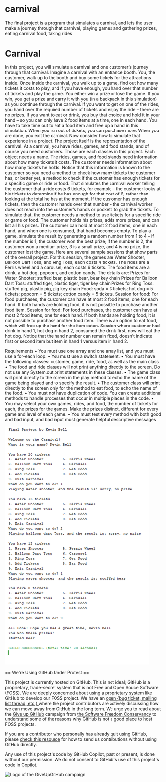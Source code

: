 # carnival
The final project is a program that simulates a carnival, and lets the user make a journey through that carnival, playing games and gathering prizes, eating carnival food, taking rides 
 
# Carnival 
In this project, you will simulate a carnival and one customer’s journey through that carnival. Imagine a carnival with an entrance booth. You, the customer, walk up to the booth and buy some tickets for the attractions inside. Once inside the carnival, you walk up to a game, find out how many tickets it costs to play, and if you have enough, you hand over that number of tickets and play the game. You either win a prize or lose the game. If you win, you get a prize and carry it with you (in a backpack in this simulation) as you continue through the carnival. If you want to get on one of the rides, you hand over the required number of tickets and enjoy the ride – there are no prizes. If you want to eat or drink, you buy that choice and hold it in your hand – so you can only have 2 food items at a time, one in each hand. You have to take time out to eat a food item and free up a hand in this simulation. When you run out of tickets, you can purchase more. When you are done, you exit the carnival. Now consider how to simulate that experience in a project. The project itself is the representation of the carnival. At a carnival, you have rides, games, and food stands, and of course you need customers. Those are each classes in this project. Each object needs a name. The rides, games, and food stands need information about how many tickets it costs. The customer needs information about how many tickets he holds. Notice that this information is known to the customer so you need a method to check how many tickets the customer has, or better yet, a method to check if the customer has enough tickets for a specific game or ride or food. That simulates the carnival worker telling the customer that a ride costs 6 tickets, for example – the customer looks at his tickets to determine if he has enough for that cost of 6, rather than looking at the total he has at the moment. If the customer has enough tickets, then the customer hands over that number – the carnival worker does not reach into the customer’s hands or pockets to grab the tickets. To simulate that, the customer needs a method to use tickets for a specific ride or game or food. The customer holds his prizes, adds more prizes, and can list all his prizes. The customer can hold at most 2 food items, one in each hand, and when one is consumed, that hand becomes empty. To play a game, simulate the result by generating a random number from 1 to 4 – if the number is 1, the customer won the best prize; if the number is 2, the customer won a medium prize, 3 is a small prize, and 4 is no prize, the customer lost the game. Here are several sample sessions that show parts of the overall project. For this session, the games are Water Shooter, Balloon Dart Toss, and Ring Toss; each costs 4 tickets. The rides are a Ferris wheel and a carousel; each costs 6 tickets. The food items are a drink, a hot dog, popcorn, and cotton candy. The details are: Prizes for Water Shooter: stuffed bear, plastic bear, bear key chain Prizes for Balloon Dart Toss: stuffed tiger, plastic tiger, tiger key chain Prizes for Ring Toss: stuffed pig, plastic pig, pig key chain Food: soda = 3 tickets; hot dog = 5 tickets; popcorn = 5 tickets; cotton candy = 5 tickets. Session for food: For food purchases, the customer can have at most 2 food items, one for each hand. If both hands are holding food, it is not possible to purchase another food item. Session for food: For food purchases, the customer can have at most 2 food items, one for each hand. If both hands are holding food, it is not possible to purchase another food item. There is an option to eat food, which will free up the hand for the item eaten. Session where customer had drink in hand 1, hot dog in hand 2, consumed the drink first, now will eat the hot dog. Notice that the hand number can remain fixed, doesn’t indicate first or second item but item in hand 1 versus item in hand 2.

Requirements 
• You must use one array and one array list, and you must use a for-each loop. 
• You must use a switch statement. 
• You must have the following classes: customer, game, ride, food, as well as the main class 
• The food and ride classes will not print anything directly to the screen. Do not use any System.out.print statements in these classes. 
• The game class will print directly to the screen in the play method to echo the name of the game being played and to specify the result. 
• The customer class will print directly to the screen only for the method to eat food, to echo the name of the food. 
• You must not have duplication of code. You can create additional methods to handle processes that occur in multiple places in the code. 
• You may select your own games, rides, and food, the number of tickets for each, the prizes for the games. Make the prizes distinct, different for every game and level of each game. 
• You must test every method with both good and bad input, and bad input must generate helpful descriptive messages

![p](https://github.com/bell-kevin/carnival/blob/main/carnival5.PNG)


== We're Using GitHub Under Protest ==

This project is currently hosted on GitHub.  This is not ideal; GitHub is a
proprietary, trade-secret system that is not Free and Open Souce Software
(FOSS).  We are deeply concerned about using a proprietary system like GitHub
to develop our FOSS project.  We have an
[open {bug ticket, mailing list thread, etc.} ](INSERT_LINK) where the
project contributors are actively discussing how we can move away from GitHub
in the long term.  We urge you to read about the
[Give up GitHub](https://GiveUpGitHub.org) campaign from
[the Software Freedom Conservancy](https://sfconservancy.org) to understand
some of the reasons why GitHub is not a good place to host FOSS projects.

If you are a contributor who personally has already quit using GitHub, please
[check this resource](INSERT_LINK) for how to send us contributions without
using GitHub directly.

Any use of this project's code by GitHub Copilot, past or present, is done
without our permission.  We do not consent to GitHub's use of this project's
code in Copilot.

![Logo of the GiveUpGitHub campaign](https://sfconservancy.org/img/GiveUpGitHub.png)
